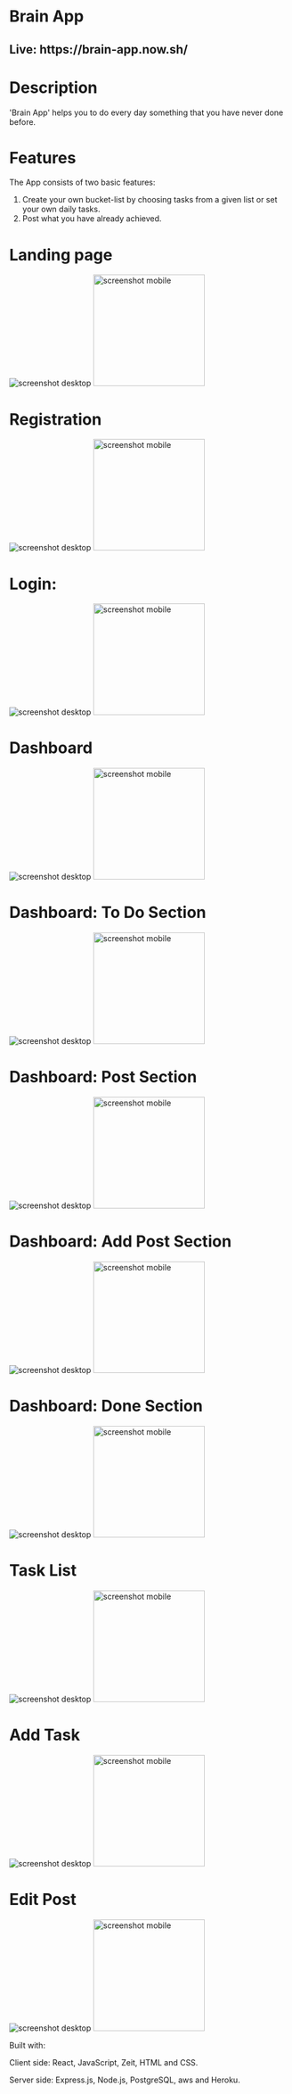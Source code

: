 <h1>Brain App</h1>

<h2>Live: https://brain-app.now.sh/</h2>


<h1>Description</h1>

'Brain App' helps you to do every day something that you have never done before. 

<h1>Features</h1>

The App consists of two basic features:

1. Create your own bucket-list by choosing tasks from a given list or set your own daily tasks.
2. Post what you have already achieved.



<h1>Landing page</h1>

 <img src="screenshots/LPDesktop.png" display="block" alt="screenshot desktop">
 <img src="screenshots/LPMobile.png" width="200px" display="block" alt="screenshot mobile">



<h1>Registration</h1>

<img src="screenshots/RegistrationDesktop.png"  alt="screenshot desktop">
<img src="screenshots/RegistrationMobile.png" width="200px" alt="screenshot mobile">


<h1>Login:</h1>

<img src="screenshots/LoginDesktop.png" display="block" alt="screenshot desktop">
<img src="screenshots/LoginMobile.png" width="200px" display="block" alt="screenshot mobile">


<h1>Dashboard</h1>

<img src="screenshots/DashboardDesktop.png" display="block" alt="screenshot desktop">
<img src="screenshots/DaschboardMobile.png" width="200px" display="block" alt="screenshot mobile">


<h1>Dashboard: To Do Section</h1>

<img src="screenshots/DashboardDesktopToDo.png" display="block" alt="screenshot desktop">
<img src="screenshots/DashboardMobileToDo.png" width="200px" display="block" alt="screenshot mobile">



<h1>Dashboard: Post Section</h1>

<img src="screenshots/DashboardDesktopPost.png" display="block" alt="screenshot desktop">
<img src="screenshots/DashboardMobilePost.png" width="200px" display="block" alt="screenshot mobile">


<h1>Dashboard: Add Post Section</h1>

<img src="screenshots/DashboardDesktopAddPost.png" display="block" alt="screenshot desktop">
<img src="screenshots/DashboardMobileAddPost.png" width="200px" display="block" alt="screenshot mobile">


<h1>Dashboard: Done Section</h1>

<img src="screenshots/DashboardDesktopDone.png" display="block" alt="screenshot desktop">
<img src="screenshots/DashboardMobileDone.png" width="200px" display="block" alt="screenshot mobile">


<h1>Task List</h1>

<img src="screenshots/TaskListDesktop.png" display="block" alt="screenshot desktop">
<img src="screenshots/TaskListMobile.png" width="200px" display="block" alt="screenshot mobile">


<h1>Add Task</h1>

<img src="screenshots/NewTaskDesktop.png" display="block" alt="screenshot desktop">
<img src="screenshots/AddTaskMobile.png" width="200px" display="block" alt="screenshot mobile">


<h1>Edit Post</h1>

<img src="screenshots/EditPostDesktop.png" display="block" alt="screenshot desktop">
<img src="screenshots/EditPost.png" width="200px" display="block" alt="screenshot mobile">


Built with:

Client side: React, JavaScript, Zeit, HTML and CSS.

Server side: Express.js, Node.js, PostgreSQL, aws and Heroku.


